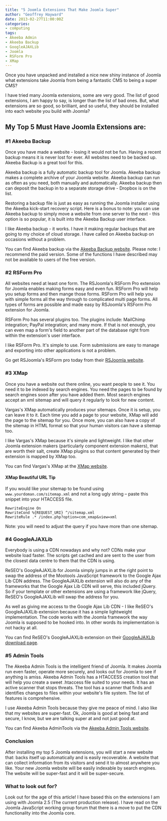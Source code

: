 ```yaml
---
title: "5 Joomla Extensions That Make Joomla Super"
author: "Geoffrey Hayward"
date: 2013-02-27T11:00:00Z
categories:
- computing
tags:
- Akeeba Admin
- Akeeba Backup
- GoogleAJAXLib
- Joomla
- RSForm Pro
- XMap
---
```


Once you have unpacked and installed a nice new shiny instance of Joomla what extensions take Joomla from being a fantastic CMS to being a super CMS?

<!--more-->

I have tried many Joomla extensions, some are very good. The list of good extensions, I am happy to say, is longer than the list of bad ones. But, what extensions are so good, so brilliant, and so useful, they should be installed into each website you build with Joomla?

## My Top 5 Must Have Joomla Extensions are:

### #1 Akeeba Backup
Once you have made a website - losing it would not be fun. Having a recent backup means it is never lost for ever. All websites need to be backed up. Akeeba Backup is a great tool for this.

Akeeba backup is a fully automatic backup tool for Joomla. Akeeba backup makes a complete archive of your Joomla website. Akeeba backup can run as often as you need, both manually and automatically. Akeeba backup then can deposit the backup in to a separate storage drive - Dropbox is on the list.

Restoring a backup file is just as easy as running the Joomla installer using the Akeeba kick-start recovery script. Here is a bonus to note: you can use Akeeba backup to simply move a website from one server to the next - this option is so popular, it is built into the Akeeba Backup user interface.

I like Akeeba backup - it works. I have it making regular backups that are going to my choice of cloud storage. I have called on Akeeba backup on occasions without a problem.

You can find Akeeba backup via the [Akeeba Backup website](https://www.akeebabackup.com/products/akeeba-backup.html). Please note: I recommend the paid version. Some of the functions I have described may not be available to users of the free version.

### #2 RSForm Pro

All websites need at least one form. The RSJoomla's RSForm Pro extension for Joomla enables making forms easy and even fun. RSForm Pro will help you setup forms and then mange those forms. RSForm Pro will help you with simple forms all the way through to complicated multi page forms. All types of forms are possible and made easy by RSJoomla's RSForm Pro extension for Joomla.

RSForm Pro has several plugins too. The plugins include: MailChimp integration; PayPal integration; and many more. If that is not enough, you can even map a form's field to another part of the database right from within the extension's user interface.

I like RSForm Pro. It's simple to use. Form submissions are easy to manage and exporting into other applications is not a problem.

Go get RSJoomla's RSForm pro today from their [RSJoomla website](https://secure.avangate.com/affiliate.php?ACCOUNT=RSMDSOF&amp;AFFILIATE=31034&amp;PATH=http%3A%2F%2Fwww.rsjoomla.com).

### #3 XMap

Once you have a website out there online, you want people to see it. You need it to be indexed by search engines. You need the pages to be found by search engines soon after you have added them. Most search engines accept an xml sitemap and will query it regularly to look for new content.

Vargas's XMap automatically produces your sitemaps. Once it is setup, you can leave it to it. Each time you add a page to your website, XMap will add the page to the sitemap for you. Once more, you can also have a copy of the sitemap in HTML format so that your human visitors can have a sitemap too.

I like Vargas's XMap because it's simple and lightweight. I like that other Joomla extension makers (particularly component extension makers), that are worth their salt, create XMap plugins so that content generated by their extension is mapped by XMap too.

You can find Vargas's XMap at the [XMap website](http://joomla.vargas.co.cr/en/downloads/components/xmap).

#### XMap Beautiful URL Tip

If you would like your sitemap to be found using `www.yourdoman.com/sitemap.xml` and not a long ugly string – paste this snippet into your HTACCESS file.

```text
RewriteEngine On
RewriteCond %{REQUEST_URI} ^/sitemap.xml
RewriteRule .* /index.php?option=com_xmap&view=xml
```

Note: you will need to adjust the query if you have more than one sitemap.

### #4 GoogleAJAXLib

Everybody is using a CDN nowadays and why not? CDNs make your website load faster. The scripts get cached and are sent to the user from the closest data centre to them that the CDN is using.

ReSEO's GoogleAJAXLib for Joomla simply jumps in at the right point to swap the address of the Mootools JavaScript framework to the Google Ajax Lib CDN address. The GoogleAJAXLib extension will also do any of the frameworks that the Google Ajax Lib CDN will serve, this included jQuery. So if your template or other extensions are using a framework like jQuery, ReSEO's GoogleAJAXLib will swap the address for you.

As well as giving me access to the Google Ajax Lib CDN - I like ReSEO's GoogleAJAXLib extension because it has a simple lightweight implementation. The code works with the Joomla framework the way Joomla is supposed to be hooked into. In other words its implementation is not hacky at all.

You can find ReSEO's GoogleAJAXLib extension on their [GoogleAJAXLib download page](http://roseo.net/joomla-plugin-google-ajax-libraries-download).

### #5 Admin Tools

The Akeeba Admin Tools is the intelligent friend of Joomla. It makes Joomla run even faster, operate more securely, and looks out for Joomla to see if anything is amiss. Akeeba Admin Tools has a HTACCESS creation tool that will help you create a sweet .htaccess file suited to your needs. It has an active scanner that stops threats. The tool has a scanner that finds and identifies changes to files within your website's file system. The list of features is comprehensive.

I use Akeeba Admin Tools because they give me peace of mind. I also like that my websites are super-fast. Ok, Joomla is good at being fast and secure, I know, but we are talking super at and not just good at.

You can find Akeeba AdminTools via the [Akeeba Admin Tools website](https://www.akeebabackup.com/products/admin-tools.html).

### Conclusion

After installing my top 5 Joomla extensions, you will start a new website that: backs itself up automatically and is easily recoverable. A website that can collect information from its visitors and send it to almost anywhere you like. Your new Joomla website will be easily indexable by search engines. The website will be super-fast and it will be super-secure.

### What to look out for?

Look out for the age of this article! I have based this on the extensions I am using with Joomla 2.5 (The current production release). I have read on the Joomla JavaScript working group forum that there is a move to put the CDN functionality into the Joomla core.